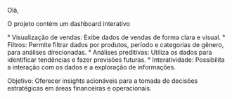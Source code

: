 Olá,

O projeto contém um dashboard interativo

° Visualização de vendas: Exibe dados de vendas de forma clara e visual.
° Filtros: Permite filtrar dados por produtos, período e categorias de gênero, para análises direcionadas.
° Análises preditivas: Utiliza os dados para identificar tendências e fazer previsões futuras.
° Interatividade: Possibilita a interação com os dados e a exploração de informações. 

Objetivo: Oferecer insights acionáveis para a tomada de decisões estratégicas em áreas financeiras e operacionais. 
